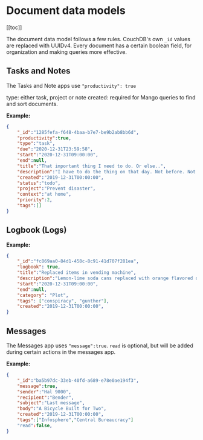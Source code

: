 # Document data models

[[toc]]

The document data model follows a few rules.
CouchDB's own `_id` values are replaced with UUIDv4.
Every document has a certain boolean field, for organization and making queries more effective.

## Tasks and Notes

The Tasks and Note apps use `"productivity": true`

type: either task, project or note
created: required for Mango queries to find and sort documents.

**Example:**
```json
{
    "_id":"1285fefa-f648-4baa-b7e7-be9b2ab8bb6d",
    "productivity":true,
    "type":"task",
    "due":"2020-12-31T23:59:58",
    "start":"2020-12-31T09:00:00",
    "end":null,
    "title":"That important thing I need to do. Or else..",
    "description":"I have to do the thing on that day. Not before. Not after.",
    "created":"2019-12-31T00:00:00",
    "status":"todo",
    "project":"Prevent disaster",
    "context":"at home",
    "priority":2,
    "tags":[]
}
```

## Logbook (Logs)

**Example:**
```json
{
    "_id":"fc869aa0-84d1-458c-8c91-41d707f281ea",
    "logbook": true,
    "title":"Replaced items in vending machine",
    "description":"Lemon-lime soda cans replaced with orange flavored ones",
    "start":"2020-12-31T09:00:00",
    "end":null,
    "category": "Plot",
    "tags": ["conspiracy", "gunther"],
    "created":"2019-12-31T00:00:00",
}
```

## Messages

The Messages app uses `"message":true`. `read` is optional, but will be added during certain actions in the messages app.

**Example:**
```json
{
    "_id":"ba5b97dc-33eb-40fd-a689-e78e0ae194f3",
    "message":true,
    "sender":"Hal 9000",
    "recipient":"Bender",
    "subject":"Last message",
    "body":"A Bicycle Built for Two",
    "created":"2019-12-31T00:00:00",
    "tags":["Infosphere","Central Bureaucracy"]
    "read":false,
}
```